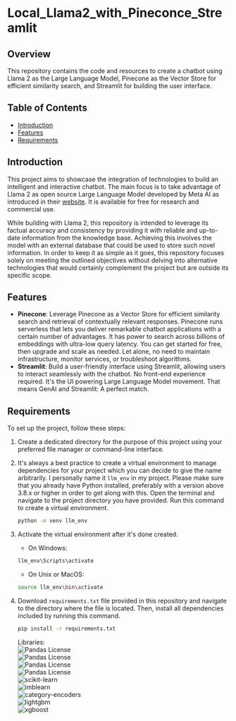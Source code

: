 # Local_Llama2_with_Pineconce_Streamlit

## Overview
This repository contains the code and resources to create a chatbot using Llama 2 as the Large Language Model, Pinecone as the Vector Store for efficient similarity search, and Streamlit for building the user interface.

## Table of Contents
- [Introduction](#introduction)
- [Features](#features)
- [Requirements](#requirements)

## Introduction
This project aims to showcase the integration of technologies to build an intelligent and interactive chatbot. The main focus is to take advantage of Llama 2 as open source Large Language Model developed by Meta AI as introduced in their [website](https://ai.meta.com/llama/). It is available for free for research and commercial use. 

While building with Llama 2, this repository is intended to leverage its factual accuracy and consistency by providing it with reliable and up-to-date information from the knowledge base. Achieving this involves the model with an external database that could be used to store such novel information. In order to keep it as simple as it goes, this repository focuses solely on meeting the outlined objectives without delving into alternative technologies that would certainly complement the project but are outside its specific scope. 

## Features
- **Pinecone**: Leverage Pinecone as a Vector Store for efficient similarity search and retrieval of contextually relevant responses. Pinecone runs serverless that lets you deliver remarkable chatbot applications with a certain number of advantages. It has power to search across billions of embeddings with ultra-low query latency. You can get started for free, then upgrade and scale as needed. Let alone, no need to maintain infrastructure, monitor services, or troubleshoot algorithms.  
- **Streamlit**: Build a user-friendly interface using Streamlit, allowing users to interact seamlessly with the chatbot. No front-end experience required. It's the UI powering Large Language Model movement. That means GenAI and Streamlit: A perfect match.

## Requirements
To set up the project, follow these steps:
1. Create a dedicated directory for the purpose of this project using your preferred file manager or command-line interface.
2. It's always a best practice to create a virtual environment to manage dependencies for your project which you can decide to give the name arbitrarily. I personally name it `llm_env` in my project. Please make sure that you already have Python installed, preferably with a version above 3.8.x or higher in order to get along with this. Open the terminal and navigate to the project directory you have provided. Run this command to create a virtual environment.

    ```bash
    python -m venv llm_env 
    ```

2. Activate the virtual environment after it's done created.
    - On Windows:

    ```bash
    llm_env\Scripts\activate
    ```

    - On Unix or MacOS:

    ```bash
    source llm_env\bin\activate
    ```

3. Download `requirements.txt` file provided in this repository and navigate to the directory where the file is located. Then, install all dependencies included by running this command.

   ```bash
   pip install -r requirements.txt
   ```

   Libraries:<br>
    ![Pandas License](https://img.shields.io/badge/pandas-1.4.2-lightgrey)<br>
    ![Pandas License](https://img.shields.io/badge/numpy-1.23.2-yellow)<br>
    ![Pandas License](https://img.shields.io/badge/seaborn-0.11.2-blue)<br>
    ![Pandas License](https://img.shields.io/badge/matplotlib-3.5.1-red)<br>
    ![scikit-learn ](https://img.shields.io/badge/scikit--learn-1.2.2-coral?labelColor=grey&style=flat)<br>
    ![imblearn ](https://img.shields.io/badge/imblearn-0.0-olive?labelColor=grey&style=flat)<br>
    ![category-encoders ](https://img.shields.io/badge/category--encoders-2.6.0-emerald?labelColor=grey&style=flat)<br>
    ![lightgbm ](https://img.shields.io/badge/lightgbm-3.3.5-pink?labelColor=grey&style=flat)<br>
    ![xgboost](https://img.shields.io/badge/xgboost-1.7.5-navy?labelColor=grey&style=flat)<br>
